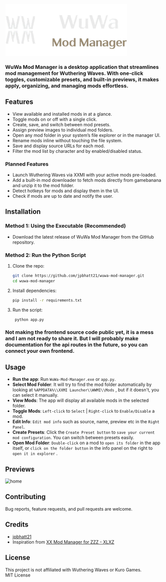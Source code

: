 
[![logo](./preview/logo.png)]()  

### WuWa Mod Manager is a desktop application that streamlines mod management for Wuthering Waves. With one-click toggles, customizable presets, and built-in previews, it makes apply, organizing, and managing mods effortless.

## Features
 
- View available and installed mods in at a glance.  
- Toggle mods on or off with a single click.  
- Create, save, and switch between mod presets.  
- Assign preview images to individual mod folders.  
- Open any mod folder in your system’s file explorer or in the manager UI.  
- Rename mods inline without touching the file system.  
- Save and display source URLs for each mod.  
- Filter the mod list by character and by enabled/disabled status.

### Planned Features

- Launch Wuthering Waves via XXMI with your active mods pre-loaded.
- Add a built-in mod downloader to fetch mods directly from gamebanana and unzip it to the mod folder.  
- Detect hotkeys for mods and display them in the UI.
- Check if mods are up to date and notify the user.



## Installation

### Method 1: Using the Executable (Recommended)

- Download the latest release of WuWa Mod Manager from the GitHub repository.  

### Method 2: Run the Python Script 

1. Clone the repo:  
   ```bash
   git clone https://github.com/jpbhatt21/wuwa-mod-manager.git
   cd wuwa-mod-manager
   ```
2. Install dependencies:  
   ```bash
   pip install -r requirements.txt
   ``` 
3. Run the script:  
   ```bash
    python app.py
    ```

### Not making the frontend source code public yet, it is a mess and I am not ready to share it. But I will probably make documentation for the api routes in the future, so you can connect your own frontend.

## Usage

- **Run the app**: Run `WuWa-Mod-Manager.exe` or `app.py`.  
- **Select Mod Folder**: It will try to find the mod folder automatically by looking at `%APPDATA%\\XXMI Launcher\\WWMI\\Mods` , but if it doesn't, you can select it manually.
- **View Mods**: The app will display all available mods in the selected folder.
- **Toggle Mods**: `Left-click` to `Select`  |  `Right-click` to `Enable/Disable` a mod.
- **Edit Info**: `Edit mod info` such as source, name, preview etc in the `Right Panel`.
- **Create Presets**: Click the `Create Preset button` to `save your current mod configuration`. You can switch between presets easily.
- **Open Mod Folder**: `Double-click` on a mod to `open its folder` in the app itself, or `click on the folder button` in the info panel on the right to `open it in explorer` .

## Previews

![home](./preview/preview.png)

## Contributing

Bug reports, feature requests, and pull requests are welcome.

## Credits

- [jpbhatt21](https://github.com/jpbhatt21)
- Inspiration from [XX Mod Manager for ZZZ - XLXZ](https://gamebanana.com/tools/18601)

## License

This project is not affiliated with Wuthering Waves or Kuro Games.  
MIT License


